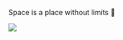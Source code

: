 Space is a place without limits 🚀

[![](https://streak-stats.demolab.com?user=adrian2793&hide_border=true&border_radius=15&hide_total_contributions=true&hide_longest_streak=true)](https://git.io/streak-stats)
